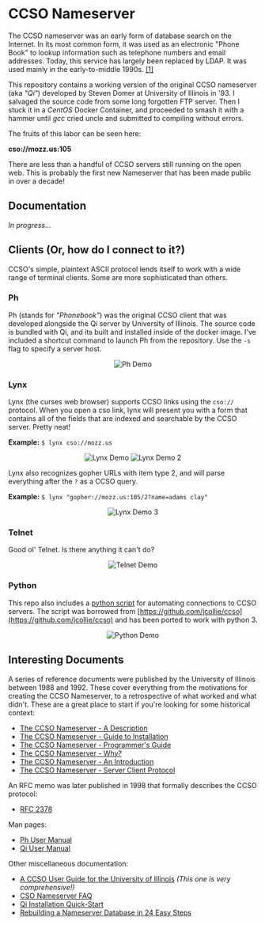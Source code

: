 # CCSO Nameserver

The CCSO nameserver was an early form of database search on the Internet. 
In its most common form, it was used as an electronic "Phone Book" to
lookup information such as telephone numbers and email addresses. Today,
this service has largely been replaced by LDAP. It was used mainly in the
early-to-middle 1990s. [[1]](https://en.wikipedia.org/wiki/CCSO_Nameserver)

This repository contains a working version of the original CCSO nameserver
(aka *"Qi"*) developed by Steven Domer at University of Illinois in '93. I
salvaged the source code from some long forgotten FTP server. Then I stuck it
in a *CentOS* Docker Container, and proceeded to smash it with a hammer until
*gcc* cried uncle and submitted to compiling without errors.

The fruits of this labor can be seen here:

**cso://mozz.us:105**

There are less than a handful of CCSO servers still running on the open web.
This is probably the first new Nameserver that has been made public in over a
decade!

## Documentation

*In progress...*

## Clients (Or, how do I connect to it?)

CCSO's simple, plaintext ASCII protocol lends itself to work with a wide
range of terminal clients. Some are more sophisticated than others.

### Ph

Ph (stands for *"Phonebook"*) was the original CCSO client that was developed
alongside the Qi server by University of Illinois. The source code is bundled
with Qi, and its built and installed inside of the docker image. I've included
a shortcut command to launch Ph from the repository. Use the ``-s`` flag to
specify a server host. 

<p align="center">
<img alt="Ph Demo" src="resources/demo_ph.png"/>
</p>

### Lynx

Lynx (the curses web browser) supports CCSO links using the ``cso://`` protocol.
When you open a cso link, lynx will present you with a form that contains all of
the fields that are indexed and searchable by the CCSO server. Pretty neat!

**Example:** ``$ lynx cso://mozz.us``

<p align="center">
<img alt="Lynx Demo" src="resources/demo_lynx.png"/>
<img alt="Lynx Demo 2" src="resources/demo_lynx2.png"/>
</p>

Lynx also recognizes gopher URLs with item type 2, and will parse everything
after the ``?`` as a CCSO query.

**Example:** ``$ lynx "gopher://mozz.us:105/2?name=adams clay"``

<p align="center">
<img alt="Lynx Demo 3" src="resources/demo_lynx3.png"/>
</p>

### Telnet

Good ol' Telnet. Is there anything it can't do?

<p align="center">
<img alt="Telnet Demo" src="resources/demo_telnet.png"/>
</p>

### Python

This repo also includes a [python script](util/ccso.py) for automating connections to CCSO servers.
The script was borrowed from [https://github.com/jcollie/ccso](https://github.com/jcollie/ccso)
and has been ported to work with python 3.

<p align="center">
<img alt="Python Demo" src="resources/demo_python.png"/>
</p>

## Interesting Documents

A series of reference documents were published by the University of Illinois
between 1988 and 1992. These cover everything from the motivations for creating
the CCSO Nameserver, to a retrospective of what worked and what didn't.
These are a great place to start if you're looking for some historical context:

- [The CCSO Nameserver - A Description](https://mozz.us/static/ccso/description.pdf)
- [The CCSO Nameserver - Guide to Installation](https://mozz.us/static/ccso/install.pdf)
- [The CCSO Nameserver - Programmer's Guide](https://mozz.us/static/ccso/programmer.pdf)
- [The CCSO Nameserver - Why?](https://mozz.us/static/ccso/why.pdf)
- [The CCSO Nameserver - An Introduction](https://mozz.us/static/ccso/introduction.pdf)
- [The CCSO Nameserver - Server Client Protocol](https://mozz.us/static/ccso/protocol.pdf)

An RFC memo was later published in 1998 that formally describes the CCSO protocol:

- [RFC 2378](https://tools.ietf.org/html/rfc2378)

Man pages:

- [Ph User Manual](https://mozz.us/static/ccso/ph.0.pdf)
- [Qi User Manual](https://mozz.us/static/ccso/qi.0.pdf)

Other miscellaneous documentation:

- [A CCSO User Guide for the University of Illinois](https://mozz.us/static/ccso/ph.pdf) *(This one is very comprehensive!)*
- [CSO Nameserver FAQ](https://mozz.us/static/ccso/FAQ.txt)
- [Qi Installation Quick-Start](https://mozz.us/static/ccso/quick-start.txt)
- [Rebuilding a Nameserver Database in 24 Easy Steps](https://mozz.us/static/ccso/rebuild.pdf)
